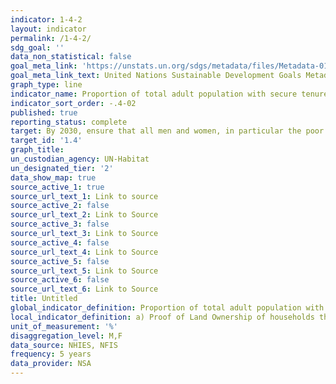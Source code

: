 ```yaml
---
indicator: 1-4-2
layout: indicator
permalink: /1-4-2/
sdg_goal: ''
data_non_statistical: false
goal_meta_link: 'https://unstats.un.org/sdgs/metadata/files/Metadata-01-04-02.pdf'
goal_meta_link_text: United Nations Sustainable Development Goals Metadata
graph_type: line
indicator_name: Proportion of total adult population with secure tenure rights to land, with legally recognized documentation and who perceive their rights to land as secure, by sex and by type of tenure
indicator_sort_order: -.4-02
published: true
reporting_status: complete
target: By 2030, ensure that all men and women, in particular the poor and the vulnerable, have equal rights to economic resources, as well as access to basic services, ownership and control over land and other forms of property, inheritance, natural resources, appropriate new technology and financial services, including microfinance
target_id: '1.4'
graph_title: 
un_custodian_agency: UN-Habitat
un_designated_tier: '2'
data_show_map: true
source_active_1: true
source_url_text_1: Link to source
source_active_2: false
source_url_text_2: Link to Source
source_active_3: false
source_url_text_3: Link to Source
source_active_4: false
source_url_text_4: Link to Source
source_active_5: false
source_url_text_5: Link to Source
source_active_6: false
source_url_text_6: Link to Source
title: Untitled
global_indicator_definition: Proportion of total adult population with secure tenure rights to land, with legally recognized documentation and who perceive their rights to land as secure, by sex and by type of tenure
local_indicator_definition: a) Proof of Land Ownership of households that indicated that they own the land on which their dwelling unit is located. (Letter from chief + Title deed); b) Proportion of dwelling units with (title deed, leasehold certificate, land right certificate); c) Proportion of Households owning land and have proof of ownership (Title Deed+ Letter from Chief) 
unit_of_measurement: '%'
disaggregation_level: M,F 
data_source: NHIES, NFIS
frequency: 5 years
data_provider: NSA
---
```

